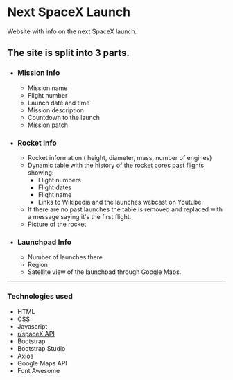 # Next SpaceX Launch
Website with info on the next SpaceX launch.

## The site is split into 3 parts.
  * ### Mission Info
    * Mission name
    * Flight number
    * Launch date and time
    * Mission description
    * Countdown to the launch
    * Mission patch
    
  * ### Rocket Info
    * Rocket information ( height, diameter, mass, number of engines)
    * Dynamic table with the history of the rocket cores past flights showing:
      * Flight numbers
      * Flight dates
      * Flight name
      * Links to Wikipedia and the launches webcast on Youtube.
    * If there are no past launches the table is removed and replaced with a message saying it's the first flight.
    * Picture of the rocket
    
  * ### Launchpad Info
    * Number of launches there
    * Region 
    * Satellite view of the launchpad through Google Maps.

___

### Technologies used
* HTML
* CSS
* Javascript
* [r/spaceX API](https://github.com/r-spacex/SpaceX-API)
* Bootstrap
* Bootstrap Studio
* Axios
* Google Maps API
* Font Awesome
  

